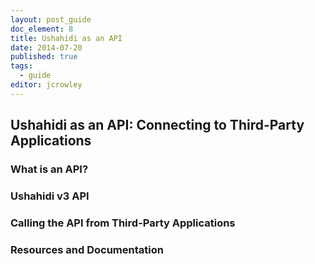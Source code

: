 ```yaml
---
layout: post_guide
doc_element: 8
title: Ushahidi as an API
date: 2014-07-20
published: true
tags:
  - guide
editor: jcrowley
---
```


## Ushahidi as an API: Connecting to Third-Party Applications

### What is an API?

### Ushahidi v3 API

### Calling the API from Third-Party Applications

### Resources and Documentation

